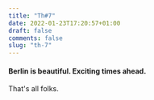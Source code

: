 ```yaml
---
title: "Th#7"
date: 2022-01-23T17:20:57+01:00
draft: false
comments: false
slug: "th-7"
---
```

#### Berlin is beautiful. Exciting times ahead.

That's all folks.
